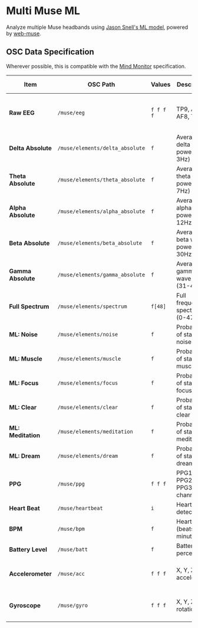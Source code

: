 # Multi Muse ML
Analyze multiple Muse headbands using [Jason Snell's ML model](https://github.com/jasonjsnell/Muse-ML-MIDI), powered by [web-muse](https://github.com/itayinbarr/web-muse).

## OSC Data Specification

Wherever possible, this is compatible with the [Mind Monitor](https://mind-monitor.com/FAQ.php) specification.

| Item               | OSC Path                        | Values    | Description                        | Data Rate                           |
|--------------------|---------------------------------|-----------|------------------------------------|-------------------------------------|
| **Raw EEG**        | `/muse/eeg`                     | `f f f f` | TP9, AF7, AF8, TP10                | 256Hz (in packets of 12 at 21.33Hz) |
| **Delta Absolute** | `/muse/elements/delta_absolute` | `f`       | Average delta wave power (1-3Hz)   | 21.33Hz                             |
| **Theta Absolute** | `/muse/elements/theta_absolute` | `f`       | Average theta wave power (4-7Hz)   | 21.33Hz                             |
| **Alpha Absolute** | `/muse/elements/alpha_absolute` | `f`       | Average alpha wave power (8-12Hz)  | 21.33Hz                             |
| **Beta Absolute**  | `/muse/elements/beta_absolute`  | `f`       | Average beta wave power (13-30Hz)  | 21.33Hz                             |
| **Gamma Absolute** | `/muse/elements/gamma_absolute` | `f`       | Average gamma wave power (31-40Hz) | 21.33Hz                             |
| **Full Spectrum**  | `/muse/elements/spectrum`       | `f[48]`   | Full frequency spectrum (0-47Hz)   | 21.33Hz                             |
| **ML: Noise**      | `/muse/elements/noise`          | `f`       | Probability of state: noise        | 21.33Hz                             |
| **ML: Muscle**     | `/muse/elements/muscle`         | `f`       | Probability of state: muscle       | 21.33Hz                             |
| **ML: Focus**      | `/muse/elements/focus`          | `f`       | Probability of state: focus        | 21.33Hz                             |
| **ML: Clear**      | `/muse/elements/clear`          | `f`       | Probability of state: clear        | 21.33Hz                             |
| **ML: Meditation** | `/muse/elements/meditation`     | `f`       | Probability of state: meditation   | 21.33Hz                             |
| **ML: Dream**      | `/muse/elements/dream`          | `f`       | Probability of state: dream        | 21.33Hz                             |
| **PPG**            | `/muse/ppg`                     | `f f f`   | PPG1, PPG2, PPG3 channels          | 64Hz (in packets of 6 at 10.67Hz)   |
| **Heart Beat**     | `/muse/heartbeat`               | `i`       | Heartbeat detection                | 10.67Hz                             |
| **BPM**            | `/muse/bpm`                     | `f`       | Heart rate (beats per minute)      | 10.67Hz                             |
| **Battery Level**  | `/muse/batt`                    | `f`       | Battery percentage                 | 0.1Hz                               |
| **Accelerometer**  | `/muse/acc`                     | `f f f`   | X, Y, Z acceleration               | 52Hz (in packets of 3 at 17.33Hz)   |
| **Gyroscope**      | `/muse/gyro`                    | `f f f`   | X, Y, Z rotation                   | 52Hz (in packets of 3 at 17.33Hz)   |

